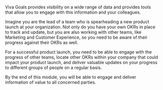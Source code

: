 Viva Goals provides visibility on a wide range of data and provides tools that allow you to engage with this information and your colleagues.

Imagine you are the lead of a team who is spearheading a new product launch at your organization. Not only do you have your own OKRs in place to track and update, but you are also working with other teams, like Marketing and Customer Experience, so you need to be aware of their progress against their OKRs as well.

For a successful product launch, you need to be able to engage with the progress of other teams, locate other OKRs within your company that could impact your product launch, and deliver valuable updates on your progress to different groups of people on a regular basis.

By the end of this module, you will be able to engage and deliver information of value to all concerned parties.
